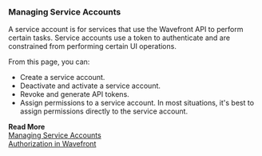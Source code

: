 ### Managing Service Accounts

A service account is for services that use the Wavefront API to perform certain tasks. Service accounts use a token to authenticate and are constrained from performing certain UI operations.

From this page, you can:
* Create a service account.
* Deactivate and activate a service account.
* Revoke and generate API tokens.
* Assign permissions to a service account. In most situations, it's best to assign permissions directly to the service account.


**Read More**<br/>
[Managing Service Accounts](https://docs.wavefront.com/service-accounts.html)<br/>
[Authorization in Wavefront](https://docs.wavefront.com/authorization.html)
